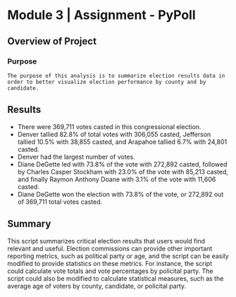 # Module 3 | Assignment - PyPoll
## Overview of Project

### Purpose
    The purpose of this analysis is to summarize election results data in order to better visualize election performance by county and by candidate.

## Results
- There were 369,711 votes casted in this congressional election.
- Denver tallied 82.8% of total votes with 306,055 casted, Jefferson tallied 10.5% with 38,855 casted, and Arapahoe tallied 6.7% with 24,801 casted.
- Denver had the largest number of votes.
- Diane DeGette led with 73.8% of the vote with 272,892 casted, followed by Charles Casper Stockham with 23.0% of the vote with 85,213 casted, and finally Raymon Anthony Doane with 3.1% of the vote with 11,606 casted.
- Diane DeGette won the election with 73.8% of the vote, or 272,892 out of 369,711 total votes casted.

## Summary
This script summarizes critical election results that users would find relevant and useful. Election commissions can provide other important reporting metrics, such as political party or age, and the script can be easily modified to provide statistics on these metrics. For instance, the script could calculate vote totals and vote percentages by policital party. The script could also be modified to calculate statistical measures, such as the average age of voters by county, candidate, or policital party.